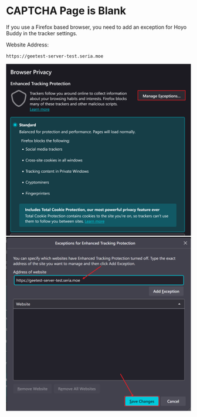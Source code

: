 # CAPTCHA Page is Blank

If you use a Firefox based browser, you need to add an exception for Hoyo Buddy in the tracker settings.

Website Address:

```plaintext
https://geetest-server-test.seria.moe
```

![demo1](/src/assets/images/firefox-demo1.png)
![demo2](/src/assets/images/firefox-demo2.png)
